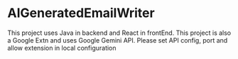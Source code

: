 # AIGeneratedEmailWriter
This project uses Java in backend and React in frontEnd. This project is also a Google Extn and uses Google Gemini API.
Please set API config, port and allow extension in local configuration
